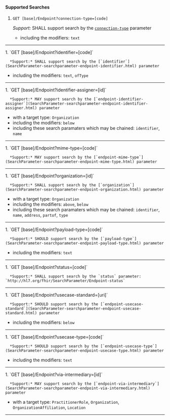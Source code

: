 #### Supported Searches

1. `GET [base]/Endpoint?connection-type=[code]`

      *Support:* SHALL support search by the [`connection-type`](SearchParameter-searchparameter-endpoint-connection-type.html) parameter  
   - including the modifiers:  `text`   
<hr />
1. `GET [base]/Endpoint?identifier=[code]`

      *Support:* SHALL support search by the [`identifier`](SearchParameter-searchparameter-endpoint-identifier.html) parameter  
   - including the modifiers:  `text`, `ofType`   
<hr />
1. `GET [base]/Endpoint?identifier-assigner=[id]`

      *Support:* MAY support search by the [`endpoint-identifier-assigner`](SearchParameter-searchparameter-endpoint-identifier-assigner.html) parameter 
   - with a target type:  `Organization` 
   - including the modifiers:  `below`  
   - including these search paramaters which may be chained:  `identifier`, `name` 
<hr />
1. `GET [base]/Endpoint?mime-type=[code]`

      *Support:* MAY support search by the [`endpoint-mime-type`](SearchParameter-searchparameter-endpoint-mime-type.html) parameter     
<hr />
1. `GET [base]/Endpoint?organization=[id]`

      *Support:* SHALL support search by the [`organization`](SearchParameter-searchparameter-endpoint-organization.html) parameter 
   - with a target type:  `Organization` 
   - including the modifiers:  `above`, `below`  
   - including these search paramaters which may be chained:  `identifier`, `name`, `address`, `partof`, `type` 
<hr />
1. `GET [base]/Endpoint?payload-type=[code]`

      *Support:* SHOULD support search by the [`payload-type`](SearchParameter-searchparameter-endpoint-payload-type.html) parameter  
   - including the modifiers:  `text`   
<hr />
1. `GET [base]/Endpoint?status=[code]`

      *Support:* SHALL support search by the `status` parameter: `http://hl7.org/fhir/SearchParameter/Endpoint-status`
<hr />
1. `GET [base]/Endpoint?usecase-standard=[uri]`

      *Support:* SHOULD support search by the [`endpoint-usecase-standard`](SearchParameter-searchparameter-endpoint-usecase-standard.html) parameter  
   - including the modifiers:  `below`   
<hr />
1. `GET [base]/Endpoint?usecase-type=[code]`

      *Support:* SHOULD support search by the [`endpoint-usecase-type`](SearchParameter-searchparameter-endpoint-usecase-type.html) parameter  
   - including the modifiers:  `text`   
<hr />
1. `GET [base]/Endpoint?via-intermediary=[id]`

      *Support:* MAY support search by the [`endpoint-via-intermediary`](SearchParameter-searchparameter-endpoint-via-intermediary.html) parameter 
   - with a target type:  `PractitionerRole`, `Organization`, `OrganizationAffiliation`, `Location`    
<hr />